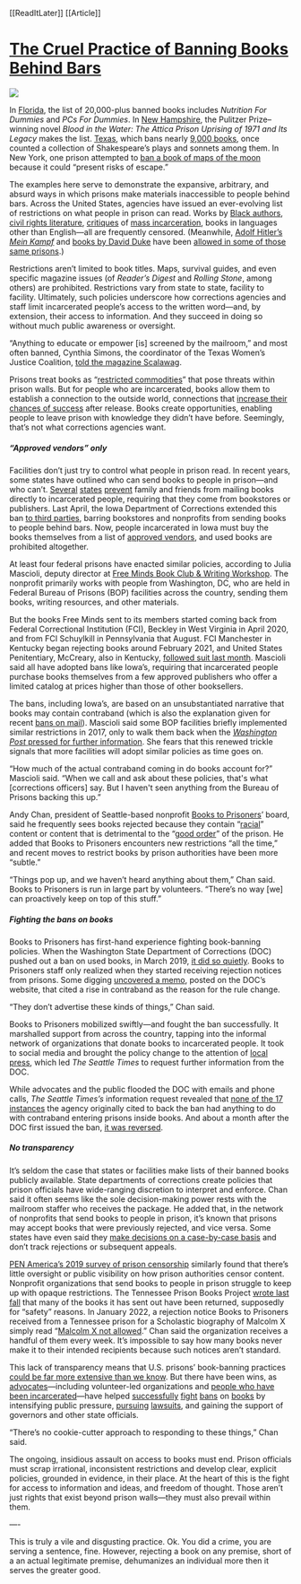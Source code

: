 [[ReadItLater]] [[Article]]

# [The Cruel Practice of Banning Books Behind Bars](https://www.vera.org/news/the-cruel-practice-of-banning-books-behind-bars)

![](https://www.vera.org/images/AP_744138862891-2450x1300.jpg)

In [Florida](https://data.floridatoday.com/banned-books-in-florida-prison/), the list of 20,000-plus banned books includes *Nutrition For Dummies* and *PCs For Dummies*. In [New Hampshire](https://data.seacoastonline.com/banned-books-in-new-hampshire-prisons/), the Pulitzer Prize–winning novel *Blood in the Water: The Attica Prison Uprising of 1971 and Its Legacy* makes the list. [Texas](https://www.prisonlegalnews.org/media/publications/texas_civil_rights_project_prison_book_censorship_report_2011.pdf), which bans nearly [9,000 books](https://twitter.com/keribla/status/1446537011498782731), once counted a collection of Shakespeare’s plays and sonnets among them. In New York, one prison attempted to [ban a book of maps of the moon](https://pen.org/wp-content/uploads/2019/09/literature-locked-up-report-9.24.19.pdf) because it could “present risks of escape.”

The examples here serve to demonstrate the expansive, arbitrary, and absurd ways in which prisons make materials inaccessible to people behind bars. Across the United States, agencies have issued an ever-evolving list of restrictions on what people in prison can read. Works by [Black authors](https://www.washingtonpost.com/opinions/2022/01/12/end-prisons-ban-books-black-authors-censorship-malcom-x-toni-morrison/), [civil rights literature](https://scalawagmagazine.org/2021/09/banned-books-texas-prisons/), [critiques](https://www.telegram.com/story/news/regional/2022/03/21/new-england-prisons-book-bans-jails-connecticut-new-hampshire-massachusetts/6987886001/) of [mass incarceration](https://www.nytimes.com/2018/01/18/us/new-jim-crow-book-ban-prison.html), books in languages other than English—all are frequently censored. (Meanwhile, [Adolf Hitler’s *Mein Kampf*](https://www.prisonlegalnews.org/media/publications/Systemic_Oppression_and_the_Contested_Ground_of_Information_Access_for_Incarcerated_People_2020.pdf) and [books by David Duke](https://www.dallasnews.com/news/crime/2017/11/27/why-do-texas-prisons-ban-certain-books-such-as-freakonomics-but-not-hitler-s-mein-kampf/) have been [allowed in some of those same prisons](https://www.npr.org/2020/02/22/806966584/who-should-decide-what-books-are-allowed-in-prison).)

Restrictions aren’t limited to book titles. Maps, survival guides, and even specific magazine issues (of *Reader’s Digest* and *Rolling Stone*, among others) are prohibited. Restrictions vary from state to state, facility to facility. Ultimately, such policies underscore how corrections agencies and staff limit incarcerated people’s access to the written word—and, by extension, their access to information. And they succeed in doing so without much public awareness or oversight.

“Anything to educate or empower \[is\] screened by the mailroom,” and most often banned, Cynthia Simons, the coordinator of the Texas Women’s Justice Coalition, [told the magazine Scalawag](https://scalawagmagazine.org/2021/09/banned-books-texas-prisons/).

Prisons treat books as “[restricted commodities](https://scalawagmagazine.org/2021/09/banned-books-texas-prisons/)” that pose threats within prison walls. But for people who are incarcerated, books allow them to establish a connection to the outside world, connections that [increase their chances of success](https://www.vera.org/news/bans-on-holiday-cards-and-30-phone-calls-the-isolation-of-prison) after release. Books create opportunities, enabling people to leave prison with knowledge they didn’t have before. Seemingly, that’s not what corrections agencies want.

##### “Approved vendors” only

Facilities don’t just try to control what people in prison read. In recent years, some states have outlined who can send books to people in prison—and who can’t. [Several](https://portal.ct.gov/DOC/Common-Elements/Common-Elements/Frequently-Asked-Questions-FAQ) [states](https://www.michigan.gov/corrections/0,4551,7-119-9741_12798-54811--,00.html#:~:text=Members%20of%20the%20general%20public,from%20an%20approved%20Internet%20vendor.) [prevent](https://www.tdcj.texas.gov/divisions/cid/mgmt_ops_mscp.html) family and friends from mailing books directly to incarcerated people, requiring that they come from bookstores or publishers. Last April, the Iowa Department of Corrections extended this ban [to third parties](https://doc.iowa.gov/sites/default/files/op-mtv-02_incoming_publications_3.pdf), barring bookstores and nonprofits from sending books to people behind bars. Now, people incarcerated in Iowa must buy the books themselves from a list of [approved vendors](https://thehill.com/changing-america/respect/equality/551174-families-friends-barred-from-sending-books-to-inmates-in), and used books are prohibited altogether.

At least four federal prisons have enacted similar policies, according to Julia Mascioli, deputy director at [Free Minds Book Club & Writing Workshop](https://freemindsbookclub.org/). The nonprofit primarily works with people from Washington, DC, who are held in Federal Bureau of Prisons (BOP) facilities across the country, sending them books, writing resources, and other materials.

But the books Free Minds sent to its members started coming back from Federal Correctional Institution (FCI), Beckley in West Virginia in April 2020, and from FCI Schuylkill in Pennsylvania that August. FCI Manchester in Kentucky began rejecting books around February 2021, and United States Penitentiary, McCreary, also in Kentucky, [followed suit last month](https://interrogatingjustice.org/prisons/why-did-usp-mccreary-give-books-n-things-an-exclusive-deal/). Mascioli said all have adopted bans like Iowa’s, requiring that incarcerated people purchase books themselves from a few approved publishers who offer a limited catalog at prices higher than those of other booksellers.

The bans, including Iowa’s, are based on an unsubstantiated narrative that books may contain contraband (which is also the explanation given for recent [bans on mail](https://www.vera.org/blog/more-and-more-prisons-are-banning-mail)). Mascioli said some BOP facilities briefly implemented similar restrictions in 2017, only to walk them back when the [*Washington Post* pressed for further information](https://www.washingtonpost.com/local/public-safety/federal-prisons-abruptly-cancel-policy-that-made-it-harder-costlier-for-inmates-to-get-books/2018/05/03/1b3efcde-4ed8-11e8-b725-92c89fe3ca4c_story.html?noredirect=on). She fears that this renewed trickle signals that more facilities will adopt similar policies as time goes on.

“How much of the actual contraband coming in do books account for?” Mascioli said. “When we call and ask about these policies, that's what \[corrections officers\] say. But I haven't seen anything from the Bureau of Prisons backing this up.”

Andy Chan, president of Seattle-based nonprofit [Books to Prisoners](https://www.bookstoprisoners.net/)’ board, said he frequently sees books rejected because they contain “[racial](https://ibparchive.texasafterviolence.org/items/show/342)” content or content that is detrimental to the “[good order](https://pen.org/wp-content/uploads/2019/09/literature-locked-up-report-9.24.19.pdf)” of the prison. He added that Books to Prisoners encounters new restrictions “all the time,” and recent moves to restrict books by prison authorities have been more “subtle.”

“Things pop up, and we haven’t heard anything about them,” Chan said. Books to Prisoners is run in large part by volunteers. “There’s no way \[we\] can proactively keep on top of this stuff.”

##### Fighting the bans on books

Books to Prisoners has first-hand experience fighting book-banning policies. When the Washington State Department of Corrections (DOC) pushed out a ban on used books, in March 2019, [it did so quietly](https://www.seattletimes.com/seattle-news/politics/prison-officials-quiet-ban-on-used-books-sent-by-mail-draws-concern-in-olympia/). Books to Prisoners staff only realized when they started receiving rejection notices from prisons. Some digging [uncovered a memo](https://www.documentcloud.org/documents/5793525-DOC-Used-Book-Ban-March-2019.html), posted on the DOC’s website, that cited a rise in contraband as the reason for the rule change.

“They don’t advertise these kinds of things,” Chan said.

Books to Prisoners mobilized swiftly—and fought the ban successfully. It marshalled support from across the country, tapping into the informal network of organizations that donate books to incarcerated people. It took to social media and brought the policy change to the attention of [local press](https://www.thestranger.com/slog/2019/04/01/39782896/washington-prisoners-may-no-longer-be-able-to-receive-donated-books), which led *The Seattle Times* to request further information from the DOC.

While advocates and the public flooded the DOC with emails and phone calls, *The Seattle Times’s* information request revealed that [none of the 17 instances](https://www.seattletimes.com/seattle-news/politics/corrections-officials-claims-of-contraband-in-used-books-mailed-to-washington-inmates-doesnt-add-up/) the agency originally cited to back the ban had anything to do with contraband entering prisons inside books. And about a month after the DOC first issued the ban, [it was reversed](https://www.seattletimes.com/seattle-news/politics/washington-corrections-officials-reverse-ban-will-allow-prisoners-to-get-used-books-in-the-mail/).

##### No transparency

It’s seldom the case that states or facilities make lists of their banned books publicly available. State departments of corrections create policies that prison officials have wide-ranging discretion to interpret and enforce. Chan said it often seems like the sole decision-making power rests with the mailroom staffer who receives the package. He added that, in the network of nonprofits that send books to people in prison, it’s known that prisons may accept books that were previously rejected, and vice versa. Some states have even said they [make decisions on a case-by-case basis](https://www.providencejournal.com/story/news/regional/2022/03/21/new-england-prisons-book-bans-jails-connecticut-new-hampshire-massachusetts/6987886001/) and don’t track rejections or subsequent appeals.

[PEN America’s 2019 survey of prison censorship](https://pen.org/wp-content/uploads/2019/09/literature-locked-up-report-9.24.19.pdf) similarly found that there’s little oversight or public visibility on how prison authorities censor content. Nonprofit organizations that send books to people in prison struggle to keep up with opaque restrictions. The Tennessee Prison Books Project [wrote last fall](https://tnprisonbooksproject.wordpress.com/2021/10/11/book-returns/) that many of the books it has sent out have been returned, supposedly for “safety” reasons. In January 2022, a rejection notice Books to Prisoners received from a Tennessee prison for a Scholastic biography of Malcolm X simply read “[Malcolm X not allowed](https://twitter.com/B2PSeattle/status/1478564068071985158?s=20&t=4XT0cXhSZIEnJOZAlV2sDg).” Chan said the organization receives a handful of them every week. It’s impossible to say how many books never make it to their intended recipients because such notices aren’t standard.

This lack of transparency means that U.S. prisons’ book-banning practices [could be far more extensive than we know](https://pen.org/wp-content/uploads/2019/09/literature-locked-up-report-9.24.19.pdf). But there have been wins, as [advocates](https://www.nytimes.com/2018/01/08/nyregion/new-jim-crow-nj-jails.html)—including volunteer-led organizations and [people who have been incarcerated](https://www.cjr.org/the_profile/prison-legal-news-florida-censorship.php)—have helped [successfully](https://theappeal.org/illinois-department-of-corrections-revises-book-ban-policy/) [fight](https://www.aclu.org/blog/smart-justice/mass-incarceration/bowing-aclu-lawsuit-south-carolina-jail-lifts-book-ban) [bans](https://www.inquirer.com/philly/news/pennsylvania-book-ban-doc-books-through-bars-wetzel-20181102.html) on [books](https://www.nytimes.com/2018/01/12/nyregion/prison-package-policy-suspended.html) by intensifying public pressure, [pursuing](https://gothamist.com/news/lawsuit-book-on-attica-uprising-banned-in-attica-other-ny-prisons) [lawsuits](https://www.prisonlegalnews.org/news/2018/dec/4/censorship-prisons-and-jails-war-written-word/), and gaining the support of governors and other state officials.

“There’s no cookie-cutter approach to responding to these things,” Chan said.

The ongoing, insidious assault on access to books must end. Prison officials must scrap irrational, inconsistent restrictions and develop clear, explicit policies, grounded in evidence, in their place. At the heart of this is the fight for access to information and ideas, and freedom of thought. Those aren’t just rights that exist beyond prison walls—they must also prevail within them.

—-

This is truly a vile and disgusting practice. Ok. You did a crime, you are serving a sentence, fine. However, rejecting a book on any premise, short of a an actual legitimate premise, dehumanizes an individual more then it serves the greater good. 
